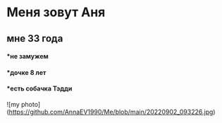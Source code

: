# Меня зовут Аня
## **мне 33 года**
#### *не замужем
#### *дочке 8 лет
#### *есть собачка Тэдди

![my photo] (https://github.com/AnnaEV1990/Me/blob/main/20220902_093226.jpg)
